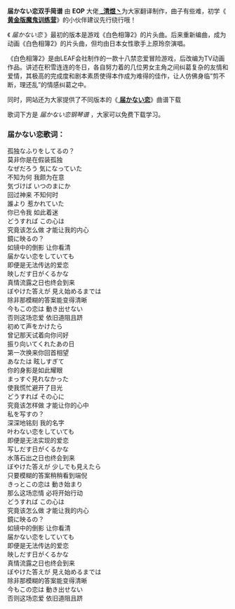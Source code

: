 

**届かない恋双手简谱** 由 **EOP** 大佬[
**_清煜丶**](https://www.everyonepiano.cn/user-220403.html)为大家翻译制作，曲子有些难，初学《[
**黄金版魔鬼训练营**](/sale-47-EOP魔鬼训练营黄金VIP版.html)》的小伙伴建议先行绕行哦！

《 _届かない恋_ 》最初的版本是游戏《白色相簿2》的片头曲。后来重新编曲，成为动画《白色相簿2》的片头曲，但均由日本女性歌手上原玲奈演唱。

《白色相簿2》是由LEAF会社制作的一款十八禁恋爱冒险游戏，后改编为TV动画作品。讲述在积雪连连的冬日，各自努力着的几位男女主角之间纠葛复杂的友情和爱情，其极高的完成度和剧本素质使得本作成为难得的佳作，让人仿佛身临“剪不断，理还乱”的情感纠葛之中。

同时，网站还为大家提供了不同版本的《[ **届かない恋**](Music-2937-届かない恋--白色相簿第二季-op--EOP教学曲.html
"届かない恋")》曲谱下载

歌词下方是 _届かない恋钢琴谱_ ，大家可以免费下载学习。

### 届かない恋歌词：

孤独なふりをしてるの？  
莫非你是在假装孤独  
なぜだろう 気になっていた  
不知为何 我颇为在意  
気づけば いつのまにか  
回过神来 不知何时  
誰より 惹かれていた  
你已令我 如此着迷  
どうすれば この心は  
究竟该怎么做 才能让我的内心  
鏡に映るの？  
如镜中的倒影 让你看清  
届かない恋をしていても  
即便是无法传达的爱恋  
映しだす日がくるかな  
真情流露之日也终会到来  
ぼやけた答えが 見え始めるまでは  
除非那模糊的答案能变得清晰  
今もこの恋は 動き出せない  
否则这场恋爱 依旧道阻且跻  
初めて声をかけたら  
曾记那天试着向你问好  
振り向いてくれたあの日  
第一次换来你回首相望  
あなたは 眩しすぎて  
你的身影是如此耀眼  
まっすぐ見れなかった  
使我慌忙避开了目光  
どうすれば その心に  
究竟该怎样做 才能让你的心中  
私を写すの？  
深深地铭刻 我的名字  
叶わない恋をしていても  
即便是无法实现的爱恋  
写しだす日がくるかな  
水落石出之日也终会到来  
ぼやけた答えが 少しでも見えたら  
只要模糊的答案稍稍看到端倪  
きっとこの恋は 動き始まり  
那么这场恋情 必将开始行动  
どうすれば この心は  
究竟该怎么做 才能让我的内心  
鏡に映るの？  
如镜中的倒影 让你看清  
届かない恋をしていても  
即便是无法传达的爱恋  
映しだす日がくるかな  
真情流露之日也终会到来  
ぼやけた答えが 見え始めるまでは  
除非那模糊的答案能变得清晰  
今もこの恋は 動き出せない  
否则这场恋爱 依旧道阻且跻


